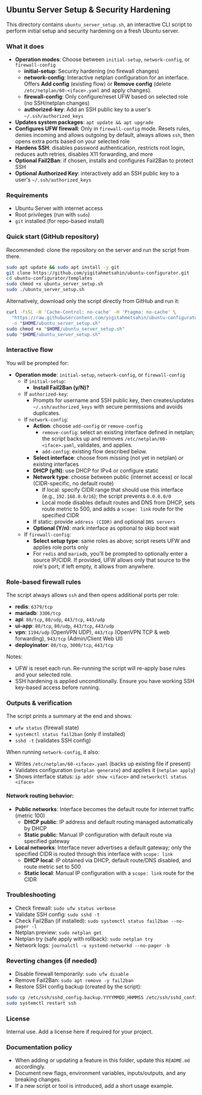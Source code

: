 ## Ubuntu Server Setup & Security Hardening

This directory contains `ubuntu_server_setup.sh`, an interactive CLI script to perform initial setup and security hardening on a fresh Ubuntu server.

### What it does
- **Operation modes**: Choose between `initial-setup`, `network-config`, or `firewall-config`
  - **initial-setup**: Security hardening (no firewall changes)
  - **network-config**: Interactive netplan configuration for an interface. Offers **Add config** (existing flow) or **Remove config** (delete `/etc/netplan/60-<iface>.yaml` and apply changes).
  - **firewall-config**: Only configure/reset UFW based on selected role (no SSH/netplan changes)
  - **authorized-key**: Add an SSH public key to a user's `~/.ssh/authorized_keys`
- **Updates system packages**: `apt update && apt upgrade`
- **Configures UFW firewall**: Only in `firewall-config` mode. Resets rules, denies incoming and allows outgoing by default, always allows `ssh`, then opens extra ports based on your selected role
- **Hardens SSH**: disables password authentication, restricts root login, reduces auth retries, disables X11 forwarding, and more
- **Optional Fail2Ban**: if chosen, installs and configures Fail2Ban to protect SSH
 - **Optional Authorized Key**: interactively add an SSH public key to a user's `~/.ssh/authorized_keys`

### Requirements
- Ubuntu Server with internet access
- Root privileges (run with `sudo`)
- `git` installed (for repo-based install)

### Quick start (GitHub repository)
Recommended: clone the repository on the server and run the script from there.

```bash
sudo apt update && sudo apt install -y git
git clone https://github.com/yigitahmetsahin/ubuntu-configurator.git
cd ubuntu-configurator/templates
sudo chmod +x ubuntu_server_setup.sh
sudo ./ubuntu_server_setup.sh
```

Alternatively, download only the script directly from GitHub and run it:

```bash
curl -fsSL -H 'Cache-Control: no-cache' -H 'Pragma: no-cache' \
  "https://raw.githubusercontent.com/yigitahmetsahin/ubuntu-configurator/main/ubuntu_server_setup.sh?t=$(date +%s)" \
  -o "$HOME/ubuntu_server_setup.sh"
sudo chmod +x "$HOME/ubuntu_server_setup.sh"
sudo "$HOME/ubuntu_server_setup.sh"
```

### Interactive flow
You will be prompted for:
- **Operation mode**: `initial-setup`, `network-config`, or `firewall-config`
  - If `initial-setup`:
    - **Install Fail2Ban (y/N)?**
  - If `authorized-key`:
    - Prompts for username and SSH public key, then creates/updates `~/.ssh/authorized_keys` with secure permissions and avoids duplicates.
  - If `network-config`:
    - **Action**: choose `add-config` or `remove-config`
      - `remove-config`: select an existing interface defined in netplan; the script backs up and removes `/etc/netplan/60-<iface>.yaml`, validates, and applies.
      - `add-config`: existing flow described below.
    - **Select interface**: choose from missing (not yet in netplan) or existing interfaces
    - **DHCP (y/N)**: use DHCP for IPv4 or configure static
    - **Network type**: choose between public (internet access) or local (CIDR-specific, no default route)
      - If local: specify CIDR range that should use this interface (e.g., `192.168.0.0/16`); the script prevents `0.0.0.0/0`
      - Local mode disables default routes and DNS from DHCP, sets route metric to 500, and adds a `scope: link` route for the specified CIDR
    - If static: provide `address (CIDR)` and optional `DNS servers`
    - **Optional (Y/n)**: mark interface as optional to skip boot wait
  - If `firewall-config`:
    - **Select setup type**: same roles as above; script resets UFW and applies role ports only
    - For `redis` and `mariadb`, you'll be prompted to optionally enter a source IP/CIDR. If provided, UFW allows only that source to the role's port; if left empty, it allows from anywhere.

### Role-based firewall rules
The script always allows `ssh` and then opens additional ports per role:
- **redis**: `6379/tcp`
- **mariadb**: `3306/tcp`
- **api**: `80/tcp`, `80/udp`, `443/tcp`, `443/udp`
- **ui-app**: `80/tcp`, `80/udp`, `443/tcp`, `443/udp`
- **vpn**: `1194/udp` (OpenVPN UDP), `443/tcp` (OpenVPN TCP & web forwarding), `943/tcp` (Admin/Client Web UI)
- **deployinator**: `80/tcp`, `3000/tcp`, `443/tcp`

Notes:
- UFW is reset each run. Re-running the script will re-apply base rules and your selected role.
- SSH hardening is applied unconditionally. Ensure you have working SSH key-based access before running.

### Outputs & verification
The script prints a summary at the end and shows:
- `ufw status` (firewall state)
- `systemctl status fail2ban` (only if installed)
- `sshd -t` (validates SSH config)

When running `network-config`, it also:
- Writes `/etc/netplan/60-<iface>.yaml` (backs up existing file if present)
- Validates configuration (`netplan generate`) and applies it (`netplan apply`)
- Shows interface status: `ip addr show <iface>` and `networkctl status <iface>`

#### Network routing behavior:
- **Public networks**: Interface becomes the default route for internet traffic (metric 100)
  - **DHCP public**: IP address and default routing managed automatically by DHCP
  - **Static public**: Manual IP configuration with default route via specified gateway
- **Local networks**: Interface never advertises a default gateway; only the specified CIDR is routed through this interface with `scope: link`
  - **DHCP local**: IP obtained via DHCP, default route/DNS disabled, and route metric set to 500
  - **Static local**: Manual IP configuration with a `scope: link` route for the CIDR

### Troubleshooting
- Check firewall: `sudo ufw status verbose`
- Validate SSH config: `sudo sshd -t`
- Check Fail2Ban (if installed): `sudo systemctl status fail2ban --no-pager -l`
 - Netplan preview: `sudo netplan get`
 - Netplan try (safe apply with rollback): `sudo netplan try`
 - Network logs: `journalctl -u systemd-networkd --no-pager -b`

### Reverting changes (if needed)
- Disable firewall temporarily: `sudo ufw disable`
- Remove Fail2Ban: `sudo apt remove -y fail2ban`
- Restore SSH config backup (created by the script):
```bash
sudo cp /etc/ssh/sshd_config.backup.YYYYMMDD_HHMMSS /etc/ssh/sshd_config
sudo systemctl restart ssh
```

### License
Internal use. Add a license here if required for your project.


### Documentation policy
- When adding or updating a feature in this folder, update this `README.md` accordingly.
- Document new flags, environment variables, inputs/outputs, and any breaking changes.
- If a new script or tool is introduced, add a short usage example.

